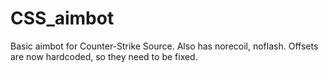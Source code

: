# CSS_aimbot
Basic aimbot for Counter-Strike Source. Also has norecoil, noflash.
Offsets are now hardcoded, so they need to be fixed.
